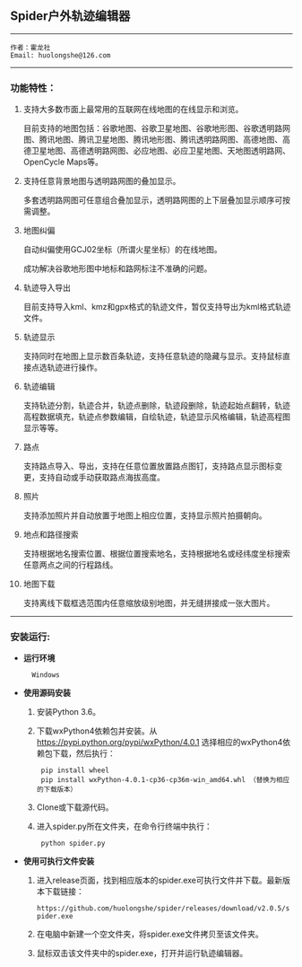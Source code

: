 ## Spider户外轨迹编辑器

---
    作者：霍龙社
    Email: huolongshe@126.com

---

### 功能特性：

1. 支持大多数市面上最常用的互联网在线地图的在线显示和浏览。

    目前支持的地图包括：谷歌地图、谷歌卫星地图、谷歌地形图、谷歌透明路网图、腾讯地图、腾讯卫星地图、腾讯地形图、腾讯透明路网图、高德地图、高德卫星地图、高德透明路网图、必应地图、必应卫星地图、天地图透明路网、OpenCycle Maps等。

2. 支持任意背景地图与透明路网图的叠加显示。

    多套透明路网图可任意组合叠加显示，透明路网图的上下层叠加显示顺序可按需调整。

3. 地图纠偏

    自动纠偏使用GCJ02坐标（所谓火星坐标）的在线地图。

    成功解决谷歌地形图中地标和路网标注不准确的问题。

4. 轨迹导入导出

    目前支持导入kml、kmz和gpx格式的轨迹文件，暂仅支持导出为kml格式轨迹文件。

5. 轨迹显示

    支持同时在地图上显示数百条轨迹，支持任意轨迹的隐藏与显示。支持鼠标直接点选轨迹进行操作。

6. 轨迹编辑

    支持轨迹分割，轨迹合并，轨迹点删除，轨迹段删除，轨迹起始点翻转，轨迹高程数据填充，轨迹点参数编辑，自绘轨迹，轨迹显示风格编辑，轨迹高程图显示等等。

7. 路点

    支持路点导入、导出，支持在任意位置放置路点图钉，支持路点显示图标变更，支持自动或手动获取路点海拔高度。

8. 照片

    支持添加照片并自动放置于地图上相应位置，支持显示照片拍摄朝向。

9. 地点和路径搜索

    支持根据地名搜索位置、根据位置搜索地名，支持根据地名或经纬度坐标搜索任意两点之间的行程路线。

10. 地图下载

    支持离线下载框选范围内任意缩放级别地图，并无缝拼接成一张大图片。


---

### 安装运行:

- **运行环境**
    
        Windows

- **使用源码安装**

    1. 安装Python 3.6。

    2. 下载wxPython4依赖包并安装。从 https://pypi.python.org/pypi/wxPython/4.0.1 选择相应的wxPython4依赖包下载，然后执行：

            pip install wheel
            pip install wxPython-4.0.1-cp36-cp36m-win_amd64.whl （替换为相应的下载版本）

    3. Clone或下载源代码。

    4. 进入spider.py所在文件夹，在命令行终端中执行：

            python spider.py

- **使用可执行文件安装**

    1. 进入release页面，找到相应版本的spider.exe可执行文件并下载。最新版本下载链接：

       `https://github.com/huolongshe/spider/releases/download/v2.0.5/spider.exe`

    2. 在电脑中新建一个空文件夹，将spider.exe文件拷贝至该文件夹。

    3. 鼠标双击该文件夹中的spider.exe，打开并运行轨迹编辑器。


